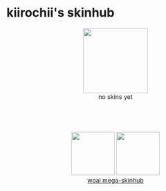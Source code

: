 # kiirochii's skinhub
<p align="center">
<a href="https://osu.ppy.sh/users/6387149">
  <img src="https://a.ppy.sh/6387149"  
       width="150"
       height="150"></a>
<br>
no skins yet
</p>

#
<p align="center">
  <br></br>
  <a href="https://www.twitch.tv/kiirochii">
  <img src="https://i.imgur.com/HM030lk.png" 
       width="100" 
       height="100"></a>
  <a href="https://twitter.com/kiirochii">
  <img src="https://i.imgur.com/PUQ5uWf.png" 
       width="100" 
       height="100"></a>
  <br>
  <a href="README.md">woal mega-skinhub</a>
 </p>
